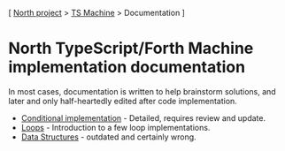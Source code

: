[ [North project](../../README.md) > [TS Machine](../README.md) > Documentation ]

# North TypeScript/Forth Machine implementation documentation

In most cases, documentation is written to help brainstorm solutions, and later and only half-heartedly edited after code implementation.

- [Conditional implementation](IF_ELSE_THEN.md) - Detailed, requires review and update.
- [Loops](LOOP.md) - Introduction to a few loop implementations.
- [Data Structures](DataStructuresByExample.md) - outdated and certainly wrong.
